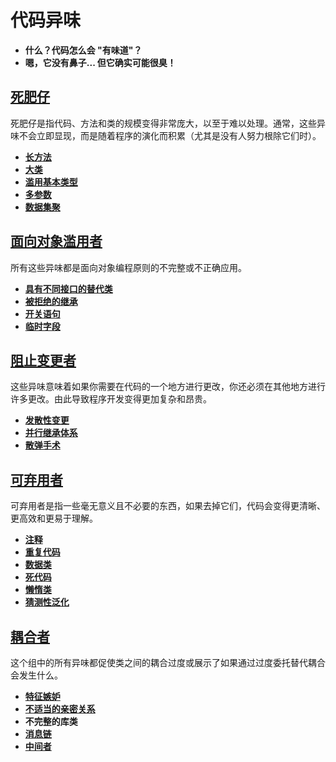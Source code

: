 # 代码异味

- **什么？代码怎么会 "有味道"？**
- **嗯，它没有鼻子... 但它确实可能很臭！**

## [死肥仔](bloaters/README.md)

死肥仔是指代码、方法和类的规模变得非常庞大，以至于难以处理。通常，这些异味不会立即显现，而是随着程序的演化而积累（尤其是没有人努力根除它们时）。

- **[长方法](bloaters/LongMethod.md)**
- **[大类](bloaters/LargeClass.md)**
- **[滥用基本类型](bloaters/primitiveObsession.md)**
- **[多参数](bloaters/LongParaList.md)**
- **[数据集聚](bloaters/DataClumps.md)**

## [面向对象滥用者](Object-OrientationAbusers/README.md)

所有这些异味都是面向对象编程原则的不完整或不正确应用。

- **[具有不同接口的替代类](Object-OrientationAbusers/Alternative.md)**
- **[被拒绝的继承](Object-OrientationAbusers/Refused.md)**
- **[开关语句](Object-OrientationAbusers/SwitchStatements.md)**
- **[临时字段](Object-OrientationAbusers/Temporary.md)**

## [阻止变更者](Change/README.md)

这些异味意味着如果你需要在代码的一个地方进行更改，你还必须在其他地方进行许多更改。由此导致程序开发变得更加复杂和昂贵。

- **[发散性变更](Change/Divergent.md)**
- **[并行继承体系](Change/Parallel.md)**
- **[散弹手术](Change/Shotgun.md)**

## [可弃用者](Dispensables/README.md)

可弃用者是指一些毫无意义且不必要的东西，如果去掉它们，代码会变得更清晰、更高效和更易于理解。

- **[注释](Dispensables/Comments.md)**
- **[重复代码](Dispensables/Duplicate.md)**
- **[数据类](Dispensables/Data.md)**
- **[死代码](Dispensables/Dead.md)**
- **[懒惰类](Dispensables/Lazy.md)**
- **[猜测性泛化](Dispensables/Speculative.md)**

## [耦合者](Couplers/README.md)

这个组中的所有异味都促使类之间的耦合过度或展示了如果通过过度委托替代耦合会发生什么。

- **[特征嫉妒](Couplers/Feature.md)**
- **[不适当的亲密关系](Couplers/Inappropriate.md)**
- **不完整的库类**
- **[消息链](Couplers/Message.md)**
- **[中间者](Couplers/Middle.md)**
